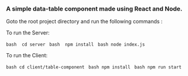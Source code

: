 ### A simple data-table component made using React and Node.

Goto the root project directory and run the following commands :

To run the Server: 

`bash 
cd server
`
`bash 
npm install
`
`bash
node index.js
`

To run the Client: 

`bash
cd client/table-component
`
`bash
npm install
`
`bash
npm run start
`

